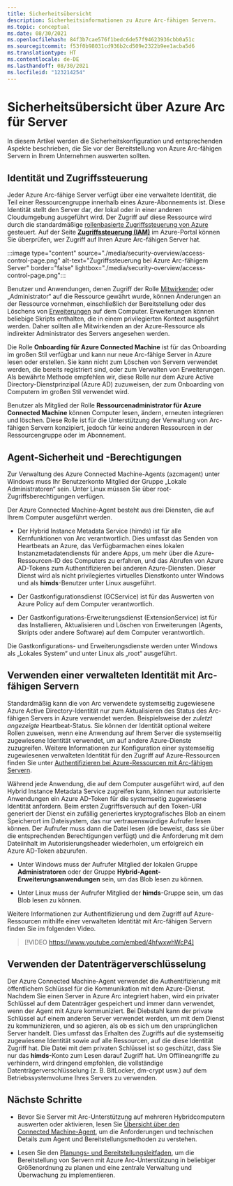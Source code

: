```yaml
---
title: Sicherheitsübersicht
description: Sicherheitsinformationen zu Azure Arc-fähigen Servern.
ms.topic: conceptual
ms.date: 08/30/2021
ms.openlocfilehash: 84f3b7cae576f1bedc6de57f94623936cbb0a51c
ms.sourcegitcommit: f53f0b98031cd936b2cd509e2322b9ee1acba5d6
ms.translationtype: HT
ms.contentlocale: de-DE
ms.lasthandoff: 08/30/2021
ms.locfileid: "123214254"
---
```

# <a name="azure-arc-for-servers-security-overview"></a>Sicherheitsübersicht über Azure Arc für Server

In diesem Artikel werden die Sicherheitskonfiguration und entsprechenden Aspekte beschrieben, die Sie vor der Bereitstellung von Azure Arc-fähigen Servern in Ihrem Unternehmen auswerten sollten.

## <a name="identity-and-access-control"></a>Identität und Zugriffssteuerung

Jeder Azure Arc-fähige Server verfügt über eine verwaltete Identität, die Teil einer Ressourcengruppe innerhalb eines Azure-Abonnements ist. Diese Identität stellt den Server dar, der lokal oder in einer anderen Cloudumgebung ausgeführt wird. Der Zugriff auf diese Ressource wird durch die standardmäßige [rollenbasierte Zugriffssteuerung von Azure](../../role-based-access-control/overview.md) gesteuert. Auf der Seite [**Zugriffssteuerung (IAM)**](../../role-based-access-control/role-assignments-portal.md) im Azure-Portal können Sie überprüfen, wer Zugriff auf Ihren Azure Arc-fähigen Server hat.

:::image type="content" source="./media/security-overview/access-control-page.png" alt-text="Zugriffssteuerung bei Azure Arc-fähigem Server" border="false" lightbox="./media/security-overview/access-control-page.png":::

Benutzer und Anwendungen, denen Zugriff der Rolle [Mitwirkender](../../role-based-access-control/built-in-roles.md#contributor) oder „Administrator“ auf die Ressource gewährt wurde, können Änderungen an der Ressource vornehmen, einschließlich der Bereitstellung oder des Löschens von [Erweiterungen](manage-vm-extensions.md) auf dem Computer. Erweiterungen können beliebige Skripts enthalten, die in einem privilegierten Kontext ausgeführt werden. Daher sollten alle Mitwirkenden an der Azure-Ressource als indirekter Administrator des Servers angesehen werden.

Die Rolle **Onboarding für Azure Connected Machine** ist für das Onboarding im großen Stil verfügbar und kann nur neue Arc-fähige Server in Azure lesen oder erstellen. Sie kann nicht zum Löschen von Servern verwendet werden, die bereits registriert sind, oder zum Verwalten von Erweiterungen. Als bewährte Methode empfehlen wir, diese Rolle nur dem Azure Active Directory-Dienstprinzipal (Azure AD) zuzuweisen, der zum Onboarding von Computern im großen Stil verwendet wird.

Benutzer als Mitglied der Rolle **Ressourcenadministrator für Azure Connected Machine** können Computer lesen, ändern, erneuten integrieren und löschen. Diese Rolle ist für die Unterstützung der Verwaltung von Arc-fähigen Servern konzipiert, jedoch für keine anderen Ressourcen in der Ressourcengruppe oder im Abonnement.

## <a name="agent-security-and-permissions"></a>Agent-Sicherheit und -Berechtigungen

Zur Verwaltung des Azure Connected Machine-Agents (azcmagent) unter Windows muss Ihr Benutzerkonto Mitglied der Gruppe „Lokale Administratoren“ sein. Unter Linux müssen Sie über root-Zugriffsberechtigungen verfügen.

Der Azure Connected Machine-Agent besteht aus drei Diensten, die auf Ihrem Computer ausgeführt werden.

* Der Hybrid Instance Metadata Service (himds) ist für alle Kernfunktionen von Arc verantwortlich. Dies umfasst das Senden von Heartbeats an Azure, das Verfügbarmachen eines lokalen Instanzmetadatendiensts für andere Apps, um mehr über die Azure-Ressourcen-ID des Computers zu erfahren, und das Abrufen von Azure AD-Tokens zum Authentifizieren bei anderen Azure-Diensten. Dieser Dienst wird als nicht privilegiertes virtuelles Dienstkonto unter Windows und als **himds**-Benutzer unter Linux ausgeführt.

* Der Gastkonfigurationsdienst (GCService) ist für das Auswerten von Azure Policy auf dem Computer verantwortlich.

* Der Gastkonfigurations-Erweiterungsdienst (ExtensionService) ist für das Installieren, Aktualisieren und Löschen von Erweiterungen (Agents, Skripts oder andere Software) auf dem Computer verantwortlich.

Die Gastkonfigurations- und Erweiterungsdienste werden unter Windows als „Lokales System“ und unter Linux als „root“ ausgeführt.

## <a name="using-a-managed-identity-with-arc-enabled-servers"></a>Verwenden einer verwalteten Identität mit Arc-fähigen Servern

Standardmäßig kann die von Arc verwendete systemseitig zugewiesene Azure Active Directory-Identität nur zum Aktualisieren des Status des Arc-fähigen Servers in Azure verwendet werden. Beispielsweise der *zuletzt angezeigte* Heartbeat-Status. Sie können der Identität optional weitere Rollen zuweisen, wenn eine Anwendung auf Ihrem Server die systemseitig zugewiesene Identität verwendet, um auf andere Azure-Dienste zuzugreifen. Weitere Informationen zur Konfiguration einer systemseitig zugewiesenen verwalteten Identität für den Zugriff auf Azure-Ressourcen finden Sie unter [Authentifizieren bei Azure-Ressourcen mit Arc-fähigen Servern](managed-identity-authentication.md). 

Während jede Anwendung, die auf dem Computer ausgeführt wird, auf den Hybrid Instance Metadata Service zugreifen kann, können nur autorisierte Anwendungen ein Azure AD-Token für die systemseitig zugewiesene Identität anfordern. Beim ersten Zugriffsversuch auf den Token-URI generiert der Dienst ein zufällig generiertes kryptografisches Blob an einem Speicherort im Dateisystem, das nur vertrauenswürdige Aufrufer lesen können. Der Aufrufer muss dann die Datei lesen (die beweist, dass sie über die entsprechenden Berechtigungen verfügt) und die Anforderung mit dem Dateiinhalt im Autorisierungsheader wiederholen, um erfolgreich ein Azure AD-Token abzurufen.

* Unter Windows muss der Aufrufer Mitglied der lokalen Gruppe **Administratoren** oder der Gruppe **Hybrid-Agent-Erweiterungsanwendungen** sein, um das Blob lesen zu können.

* Unter Linux muss der Aufrufer Mitglied der **himds**-Gruppe sein, um das Blob lesen zu können.

Weitere Informationen zur Authentifizierung und dem Zugriff auf Azure-Ressourcen mithilfe einer verwalteten Identität mit Arc-fähigen Servern finden Sie im folgenden Video.

> [!VIDEO https://www.youtube.com/embed/4hfwxwhWcP4]

## <a name="using-disk-encryption"></a>Verwenden der Datenträgerverschlüsselung

Der Azure Connected Machine-Agent verwendet die Authentifizierung mit öffentlichem Schlüssel für die Kommunikation mit dem Azure-Dienst. Nachdem Sie einen Server in Azure Arc integriert haben, wird ein privater Schlüssel auf dem Datenträger gespeichert und immer dann verwendet, wenn der Agent mit Azure kommuniziert. Bei Diebstahl kann der private Schlüssel auf einem anderen Server verwendet werden, um mit dem Dienst zu kommunizieren, und so agieren, als ob es sich um den ursprünglichen Server handelt. Dies umfasst das Erhalten des Zugriffs auf die systemseitig zugewiesene Identität sowie auf alle Ressourcen, auf die diese Identität Zugriff hat. Die Datei mit dem privaten Schlüssel ist so geschützt, dass Sie nur das **himds**-Konto zum Lesen darauf Zugriff hat. Um Offlineangriffe zu verhindern, wird dringend empfohlen, die vollständige Datenträgerverschlüsselung (z. B. BitLocker, dm-crypt usw.) auf dem Betriebssystemvolume Ihres Servers zu verwenden.

## <a name="next-steps"></a>Nächste Schritte

* Bevor Sie Server mit Arc-Unterstützung auf mehreren Hybridcomputern auswerten oder aktivieren, lesen Sie [Übersicht über den Connected Machine-Agent](agent-overview.md), um die Anforderungen und technischen Details zum Agent und Bereitstellungsmethoden zu verstehen.

* Lesen Sie den [Planungs- und Bereitstellungsleitfaden](plan-at-scale-deployment.md), um die Bereitstellung von Servern mit Azure Arc-Unterstützung in beliebiger Größenordnung zu planen und eine zentrale Verwaltung und Überwachung zu implementieren.
